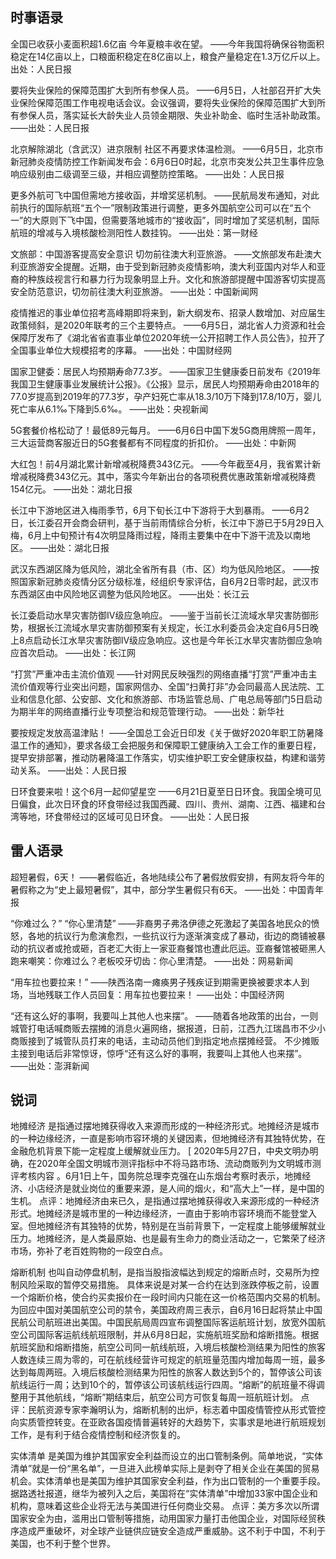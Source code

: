 ## 时事语录
全国已收获小麦面积超1.6亿亩 今年夏粮丰收在望。
——今年我国将确保谷物面积稳定在14亿亩以上，口粮面积稳定在8亿亩以上，粮食产量稳定在1.3万亿斤以上。
出处：人民日报

要将失业保险的保障范围扩大到所有参保人员。
——6月5日，人社部召开扩大失业保险保障范围工作电视电话会议。会议强调，要将失业保险的保障范围扩大到所有参保人员，落实延长大龄失业人员领金期限、失业补助金、临时生活补助政策。
——出处：人民日报

北京解除湖北（含武汉）进京限制 社区不再要求体温检测。
——6月5日，北京市新冠肺炎疫情防控工作新闻发布会：6月6日0时起，北京市突发公共卫生事件应急响应级别由二级调至三级，并相应调整防控策略。
——出处：人民日报

更多外航可飞中国但需地方接收函，并增奖惩机制。
——民航局发布通知，对此前执行的国际航班“五个一”限制政策进行调整，更多外国航空公司可以在“五个一”的大原则下飞中国，但需要落地城市的“接收函”，同时增加了奖惩机制，国际航班的增减与入境核酸检测阳性人数挂钩。
——出处：第一财经


文旅部：中国游客提高安全意识 切勿前往澳大利亚旅游。
——文旅部发布赴澳大利亚旅游安全提醒。近期，由于受到新冠肺炎疫情影响，澳大利亚国内对华人和亚裔的种族歧视言行和暴力行为现象明显上升。文化和旅游部提醒中国游客切实提高安全防范意识，切勿前往澳大利亚旅游。
——出处：中国新闻网

疫情推迟的事业单位招考高峰期即将来到，新大纲发布、招录人数增加、对应届生政策倾斜，是2020年联考的三个主要特点。
——6月5日，湖北省人力资源和社会保障厅发布了《湖北省省直事业单位2020年统一公开招聘工作人员公告》，拉开了全国事业单位大规模招考的序幕。
——出处：中国财经网

国家卫健委：居民人均预期寿命77.3岁。
——国家卫生健康委日前发布《2019年我国卫生健康事业发展统计公报》。《公报》显示，居民人均预期寿命由2018年的77.0岁提高到2019年的77.3岁，孕产妇死亡率从18.3/10万下降到17.8/10万，婴儿死亡率从6.1‰下降到5.6‰。
——出处：央视新闻

5G套餐价格松动了！最低89元每月。
——6月6日中国下发5G商用牌照一周年，三大运营商客服近日的5G套餐都有不同程度的折扣价。
——出处：中新网

大红包！前4月湖北累计新增减税降费343亿元。
——今年截至4月，我省累计新增减税降费343亿元。其中，落实今年新出台的各项税费优惠政策新增减税降费154亿元。
——出处：湖北日报

长江中下游地区进入梅雨季节，6月下旬长江中下游将于大到暴雨。
——6月2日，长江委召开会商会研判，基于当前雨情综合分析，长江中下游已于5月29日入梅，6月上中旬预计有4次明显降雨过程，降雨主要集中在中下游干流及以南地区。
——出处：湖北日报

武汉东西湖区降为低风险，湖北全省所有县（市、区）均为低风险地区。
——按照国家新冠肺炎疫情分区分级标准，经组织专家评估，自6月2日零时起，武汉市东西湖区由中风险地区调整为低风险地区。
——出处：长江云

长江委启动水旱灾害防御Ⅳ级应急响应。
——鉴于当前长江流域水旱灾害防御形势，根据长江流域水旱灾害防御预案有关规定，长江水利委员会决定自6月5日晚上8点启动长江水旱灾害防御Ⅳ级应急响应。这也是今年长江水旱灾害防御应急响应首次启动。
——出处：长江网

“打赏”严重冲击主流价值观
——针对网民反映强烈的网络直播“打赏”严重冲击主流价值观等行业突出问题，国家网信办、全国“扫黄打非”办会同最高人民法院、工业和信息化部、公安部、文化和旅游部、市场监管总局、广电总局等部门5日启动为期半年的网络直播行业专项整治和规范管理行动。
——出处：新华社

要按规定发放高温津贴！
——全国总工会近日印发《关于做好2020年职工防暑降温工作的通知》，要求各级工会把服务和保障职工健康纳入工会工作的重要日程，提早安排部署，推动防暑降温工作落实，切实维护职工安全健康权益，构建和谐劳动关系。
——出处：人民日报


日环食要来啦！这个6月一起仰望星空
——6月21日夏至日日环食。我国全境可见日偏食，此次日环食的环食带经过我国西藏、四川、贵州、湖南、江西、福建和台湾等地，环食带经过的区域可见日环食。
——出处：人民日报

## 雷人语录

超短暑假，6天！
——暑假临近，各地陆续公布了暑假放假安排，有网友将今年的暑假称之为“史上最短暑假”，其中，部分学生暑假只有6天。
——出处：中国青年报

“你难过么？”
“你心里清楚”
——非裔男子弗洛伊德之死激起了美国各地民众的愤怒，各地的抗议行为愈演愈烈，一些抗议行为逐渐演变成了暴动，街边的商铺被暴动的抗议者或抢或砸，百老汇大街上一家亚裔餐馆也遭此厄运。亚裔餐馆被砸黑人跑来嘲笑：你难过么？老板咬牙切齿：你心里清楚。
——出处：网易新闻

“用车拉也要拉来！”
——陕西洛南一瘫痪男子残疾证到期需更换被要求本人到场，当地残联工作人员回复：用车拉也要拉来！
——出处：中国经济网


“还有这么好的事啊，我要叫上其他人也来摆”。
——随着各地政策的出台，一则城管打电话喊商贩去摆摊的消息火遍网络，据报道，日前，江西九江瑞昌市不少小商贩接到了城管队员打来的电话，主动动员他们到指定地点摆摊经营。
不少摊贩主接到电话后非常惊讶，惊呼“还有这么好的事啊，我要叫上其他人也来摆”。
——出处：澎湃新闻


## 锐词

地摊经济
是指通过摆地摊获得收入来源而形成的一种经济形式。地摊经济是城市的一种边缘经济，一直是影响市容环境的关键因素，但地摊经济有其独特优势，在金融危机背景下能一定程度上缓解就业压力。 [
2020年5月27日，中央文明办明确，在2020年全国文明城市测评指标中不将马路市场、流动商贩列为文明城市测评考核内容  。6月1日上午，国务院总理李克强在山东烟台考察时表示，地摊经济、小店经济是就业岗位的重要来源，是人间的烟火，和“高大上”一样，是中国的生机。 
点评：地摊经济由来已久，是指通过摆地摊获得收入来源形成的一种经济形式。地摊经济是城市里的一种边缘经济，一直由于影响市容环境而不能登堂入室。但地摊经济有其独特的优势，特别是在当前背景下，一定程度上能够缓解就业压力。地摊经济，是人类最原始、也是最有生命力的商业活动之一，它繁荣了经济市场，弥补了老百姓购物的一段空白点。


熔断机制
也叫自动停盘机制，是指当股指波幅达到规定的熔断点时，交易所为控制风险采取的暂停交易措施。   具体来说是对某一合约在达到涨跌停板之前，设置一个熔断价格，使合约买卖报价在一段时间内只能在这一价格范围内交易的机制。
为回应中国对美国航空公司的禁令，美国政府周三表示，自6月16日起将禁止中国民航公司航班进出美国。中国民航局周四宣布调整国际客运航班计划，放宽外国航空公司国际客运航线航班限制，并从6月8日起，实施航班奖励和熔断措施。根据航班奖励和熔断措施，航空公司同一航线航班，入境后核酸检测结果为阳性的旅客人数连续三周为零的，可在航线经营许可规定的航班量范围内增加每周一班，最多达到每周两班。入境后核酸检测结果为阳性的旅客人数达到5个的，暂停该公司该航线运行一周；达到10个的，暂停该公司该航线运行四周。“熔断”的航班量不得调整用于其他航线，“熔断”期结束后，航空公司方可恢复每周一班航班计划。
点评：民航资源专家李瀚明认为，熔断机制的出炉，标志着中国疫情管控从形式管控向实质管控转变。在亚欧各国疫情普遍转好的大趋势下，实事求是地进行航班规划工作，是有利于结合疫情控制和经济恢复的。

实体清单
是美国为维护其国家安全利益而设立的出口管制条例。简单地说，“实体清单”就是一份“黑名单”，一旦进入此榜单实际上是剥夺了相关企业在美国的贸易机会。实体清单也是美国为维护其国家安全利益，作为出口管制的一个重要手段。据路透社报道，继华为被列入之后，美国将在“实体清单”中增加33家中国企业和机构，意味着这些企业将无法与美国进行任何商业交易。
点评：美方多次以所谓国家安全为由，滥用出口管制等措施，动用国家力量打击他国企业，对国际经贸秩序造成严重破坏，对全球产业链供应链安全造成严重威胁。这不利于中国，不利于美国，也不利于整个世界。